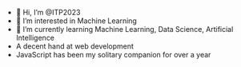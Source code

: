 - 👋 Hi, I’m @ITP2023 
- 👀 I’m interested in Machine Learning
- 🌱 I’m currently learning Machine Learning, Data Science, Artificial Intelligence
- A decent hand at web development
- JavaScript has been my solitary companion for over a year


<!---
ITP2023/ITP2023 is a ✨ special ✨ repository because its `README.md` (this file) appears on your GitHub profile.
You can click the Preview link to take a look at your changes.
--->
